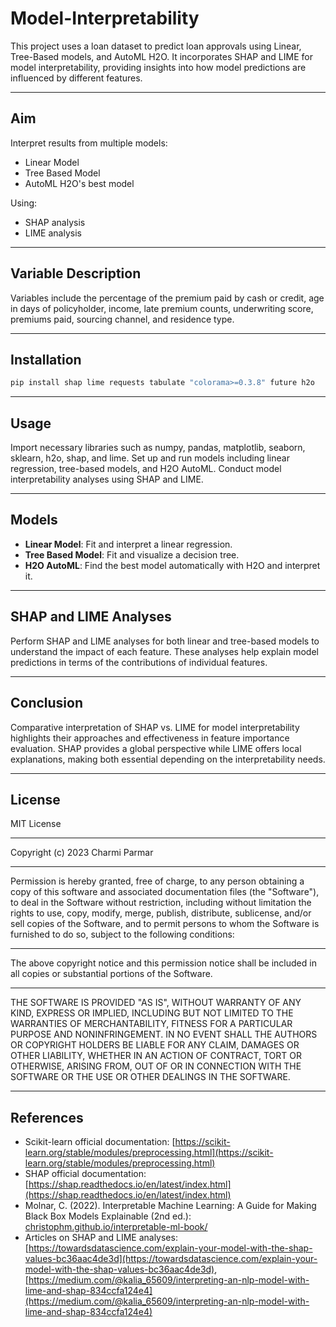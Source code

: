 # Model-Interpretability
This project uses a loan dataset to predict loan approvals using Linear, Tree-Based models, and AutoML H2O. It incorporates SHAP and LIME for model interpretability, providing insights into how model predictions are influenced by different features.

---

## Aim
Interpret results from multiple models:
- Linear Model
- Tree Based Model
- AutoML H2O's best model

Using:
- SHAP analysis
- LIME analysis

---

## Variable Description
Variables include the percentage of the premium paid by cash or credit, age in days of policyholder, income, late premium counts, underwriting score, premiums paid, sourcing channel, and residence type.

---

## Installation
```bash
pip install shap lime requests tabulate "colorama>=0.3.8" future h2o
```

---

## Usage
Import necessary libraries such as numpy, pandas, matplotlib, seaborn, sklearn, h2o, shap, and lime. Set up and run models including linear regression, tree-based models, and H2O AutoML. Conduct model interpretability analyses using SHAP and LIME.

---

## Models
- **Linear Model**: Fit and interpret a linear regression.
- **Tree Based Model**: Fit and visualize a decision tree.
- **H2O AutoML**: Find the best model automatically with H2O and interpret it.

---

## SHAP and LIME Analyses
Perform SHAP and LIME analyses for both linear and tree-based models to understand the impact of each feature. These analyses help explain model predictions in terms of the contributions of individual features.

---

## Conclusion
Comparative interpretation of SHAP vs. LIME for model interpretability highlights their approaches and effectiveness in feature importance evaluation. SHAP provides a global perspective while LIME offers local explanations, making both essential depending on the interpretability needs.

---

## License
MIT License

---

Copyright (c) 2023 Charmi Parmar

---

Permission is hereby granted, free of charge, to any person obtaining a copy of this software and associated documentation files (the "Software"), to deal in the Software without restriction, including without limitation the rights to use, copy, modify, merge, publish, distribute, sublicense, and/or sell copies of the Software, and to permit persons to whom the Software is furnished to do so, subject to the following conditions:

---

The above copyright notice and this permission notice shall be included in all copies or substantial portions of the Software.

---

THE SOFTWARE IS PROVIDED "AS IS", WITHOUT WARRANTY OF ANY KIND, EXPRESS OR IMPLIED, INCLUDING BUT NOT LIMITED TO THE WARRANTIES OF MERCHANTABILITY, FITNESS FOR A PARTICULAR PURPOSE AND NONINFRINGEMENT. IN NO EVENT SHALL THE AUTHORS OR COPYRIGHT HOLDERS BE LIABLE FOR ANY CLAIM, DAMAGES OR OTHER LIABILITY, WHETHER IN AN ACTION OF CONTRACT, TORT OR OTHERWISE, ARISING FROM, OUT OF OR IN CONNECTION WITH THE SOFTWARE OR THE USE OR OTHER DEALINGS IN THE SOFTWARE.

---

## References
- Scikit-learn official documentation: [https://scikit-learn.org/stable/modules/preprocessing.html](https://scikit-learn.org/stable/modules/preprocessing.html)
- SHAP official documentation: [https://shap.readthedocs.io/en/latest/index.html](https://shap.readthedocs.io/en/latest/index.html)
- Molnar, C. (2022). Interpretable Machine Learning: A Guide for Making Black Box Models Explainable (2nd ed.): [christophm.github.io/interpretable-ml-book/](https://christophm.github.io/interpretable-ml-book/)
- Articles on SHAP and LIME analyses: [https://towardsdatascience.com/explain-your-model-with-the-shap-values-bc36aac4de3d](https://towardsdatascience.com/explain-your-model-with-the-shap-values-bc36aac4de3d), [https://medium.com/@kalia_65609/interpreting-an-nlp-model-with-lime-and-shap-834ccfa124e4](https://medium.com/@kalia_65609/interpreting-an-nlp-model-with-lime-and-shap-834ccfa124e4)

